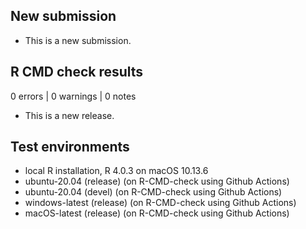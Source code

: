 ## New submission

- This is a new submission.

## R CMD check results

0 errors | 0 warnings | 0 notes

* This is a new release.

## Test environments

* local R installation, R 4.0.3 on macOS 10.13.6
* ubuntu-20.04 (release) (on R-CMD-check using Github Actions)
* ubuntu-20.04 (devel) (on R-CMD-check using Github Actions)
* windows-latest (release) (on R-CMD-check using Github Actions)
* macOS-latest (release) (on R-CMD-check using Github Actions)


